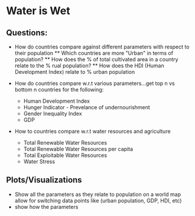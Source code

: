 # Water is Wet
## Questions:
* How do countries compare against different parameters with respect to their population
** Which countries are more "Urban" in terms of population? 
** How does the % of total cultivated area in a country relate to the % rual population?
** How does the HDI (Human Development Index) relate to % urban population

* How do countries compare w.r.t various parameters...get top n vs bottom n countries for the following:
    * Human Development Index
    * Hunger Indicator - Prevelance of undernourishment
    * Gender Inequality Index
    * GDP

* How to countries compare w.r.t water resources and agriculture
    * Total Renewable Water Resources 
    * Total Renewable Water Resources per capita
    * Total Exploitable Water Resources
    * Water Stress



## Plots/Visualizations
* Show all the parameters as they relate to population on a world map allow for switching data points like (urban population, GDP, HDI, etc)
* show how the parameters 

